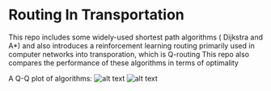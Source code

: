 # Routing In Transportation
This repo includes some widely-used shortest path algorithms ( Dijkstra and A*) and also introduces a reinforcement learning routing primarily used in computer networks into transporation, which is Q-routing
This repo also compares the performance of these algorithms in terms of optimality

A Q-Q plot of algorithms:
![alt text](https://github.com/dphamhoad/airouting/blob/main/1_25_A.png)
![alt text](https://github.com/dphamhoad/airouting/blob/main/1_25_Q.png)
